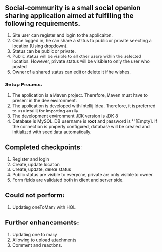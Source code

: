 ## Social-community is a small social openion sharing application aimed at fulfilling the following requirements.
1. Site user can register and login to the applicaiton.
2. Once logged in, he can share a status to public or private selecting a location (Using dropdown).
3. Status can be public or private.
4. Public status will be visible to all other users within the selected location. However, private status will be visible to only the user who posted.
5. Owner of a shared status can edit or delete it if he wishes.

### Setup Process:
1. The application is a Maven project. Therefore, Maven must have to present in the dev environment.
2. The application is developed with Intellij Idea. Therefore, it is preferred to use intellij for importing easily.
3. The development environment JDK version is JDK 8
5. Database is MySQL. DB username is **root** and password is **''** [Empty]. If the connection is properly configured, database will be created and initialized with seed data automatically.


## Completed checkpoints:
1. Register and login
2. Create, update location
3. Create, update, delete status
4. Public status are visible to everyone, private are only visible to owner.
5. Form fields are validated both in client and server side.

## Could not perform:
1. Updating oneToMany with HQL

## Further enhancements:
1. Updating one to many
2. Allowing to upload attachments
3. Comment and reactions.
